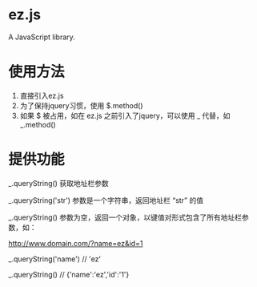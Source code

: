 # ez.js
A JavaScript library.

# 使用方法

1. 直接引入ez.js
2. 为了保持jquery习惯，使用 $.method() 
3. 如果 $ 被占用，如在 ez.js 之前引入了jquery，可以使用 \_ 代替，如 \_.method()

# 提供功能

\_.queryString() 获取地址栏参数

\_.queryString('str') 参数是一个字符串，返回地址栏 “str” 的值

\_.queryString() 参数为空，返回一个对象，以键值对形式包含了所有地址栏参数，如：

http://www.domain.com/?name=ez&id=1

\_.queryString('name') // 'ez'

\_.queryString() // {'name':'ez','id':'1'}

